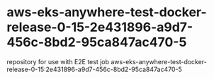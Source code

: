 # aws-eks-anywhere-test-docker-release-0-15-2e431896-a9d7-456c-8bd2-95ca847ac470-5
repository for use with E2E test job aws-eks-anywhere-test-docker-release-0-15:2e431896-a9d7-456c-8bd2-95ca847ac470-5

